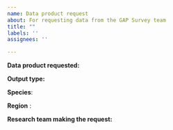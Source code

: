 ```yaml
---
name: Data product request
about: For requesting data from the GAP Survey team
title: ""
labels: ''
assignees: ''

---
```


**Data product requested:** 
<!-- (e.g., CPUE, biomass, temperature)  -->

**Output type:** 
<!-- (e.g., .csv, plot)   -->

**Species**:
<!-- (e.g., all snails, walleye pollock   -->

**Region** :
<!-- (e.g., Gulf of Alaska (GOA), Aleutian Islands (AI), BS (Bering Sea))   -->

**Research team making the request:**
<!-- (PI /requester name, and tag team members with GitHub accounts, or email address if requestor does not have a GitHub account.)   -->


